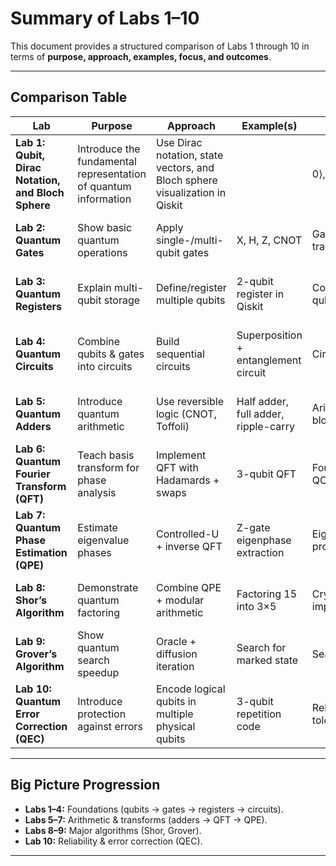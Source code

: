 # Summary of Labs 1–10

This document provides a structured comparison of Labs 1 through 10 in terms of **purpose, approach, examples, focus, and outcomes**.

---

## Comparison Table

| **Lab** | **Purpose** | **Approach** | **Example(s)** | **Focus** | **Outcome** |
|---------|-------------|--------------|----------------|-----------|-------------|
| **Lab 1: Qubit, Dirac Notation, and Bloch Sphere** | Introduce the fundamental representation of quantum information | Use Dirac notation, state vectors, and Bloch sphere visualization in Qiskit | |0⟩, $|1⟩$, |+⟩; Bloch sphere plots | Understanding qubit states, superposition, and geometric representation | Students can represent qubits in Dirac notation, calculate probabilities, and visualize them on the Bloch sphere|
| **Lab 2: Quantum Gates** | Show basic quantum operations | Apply single-/multi-qubit gates | X, H, Z, CNOT | Gate-level transformations | Students can simulate and interpret gate effects |
| **Lab 3: Quantum Registers** | Explain multi-qubit storage | Define/register multiple qubits | 2-qubit register in Qiskit | Composition of qubits | Students understand registers and entanglement |
| **Lab 4: Quantum Circuits** | Combine qubits & gates into circuits | Build sequential circuits | Superposition + entanglement circuit | Circuit construction | Students design and simulate simple circuits |
| **Lab 5: Quantum Adders** | Introduce quantum arithmetic | Use reversible logic (CNOT, Toffoli) | Half adder, full adder, ripple-carry | Arithmetic building blocks | Students implement and test small adders |
| **Lab 6: Quantum Fourier Transform (QFT)** | Teach basis transform for phase analysis | Implement QFT with Hadamards + swaps | 3-qubit QFT | Fourier domain in QC | Students simulate QFT and see phase encoding |
| **Lab 7: Quantum Phase Estimation (QPE)** | Estimate eigenvalue phases | Controlled-U + inverse QFT | Z-gate eigenphase extraction | Eigenvalue problems | Students run QPE and link it to Shor’s algorithm |
| **Lab 8: Shor’s Algorithm** | Demonstrate quantum factoring | Combine QPE + modular arithmetic | Factoring 15 into 3×5 | Cryptographic impact | Students implement small-scale factoring |
| **Lab 9: Grover’s Algorithm** | Show quantum search speedup | Oracle + diffusion iteration | Search for marked state | Search/optimization | Students see quadratic speedup in small DB |
| **Lab 10: Quantum Error Correction (QEC)** | Introduce protection against errors | Encode logical qubits in multiple physical qubits | 3-qubit repetition code | Reliability, fault tolerance | Students simulate error correction under noise |

---

## Big Picture Progression
- **Labs 1–4:** Foundations (qubits → gates → registers → circuits).  
- **Labs 5–7:** Arithmetic & transforms (adders → QFT → QPE).  
- **Labs 8–9:** Major algorithms (Shor, Grover).  
- **Lab 10:** Reliability & error correction (QEC).  

---

